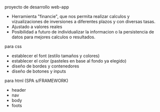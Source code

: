 proyecto de desarrollo web-app
- Herramienta "financie", que nos permita realizar calculos y vizualizaciones de inversiones a diferentes plazos y con diversas tasas.
- Ajustado a valores reales
- Posibilidad a futuro de individualizar la informacion o la persistencia de datos para mejores calculos o resultados.



para css
- establecer el font (estilo tamaños y colores)
- establecer el color (pasteles en base al fondo ya elegido)
- diseño de bordes y contenedores
- diseño de botones y inputs


para html (SPA s/FRAMEWORK)
- header
- nav
- body
- foots
